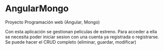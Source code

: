 # AngularMongo
Proyecto Programación web (Angular, Mongo)


Con esta aplicación se gestionan peliculas de estreno. Para acceder a ella se necesita poder iniciar sesion con una cuenta ya registrada o registrarse.
Se puede hacer el CRUD completo (eliminar, guardar, modificar)
